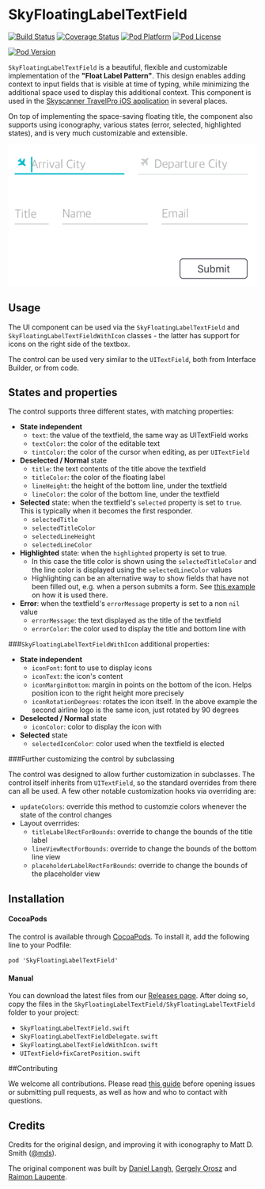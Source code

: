 # SkyFloatingLabelTextField

[![Build Status](https://travis-ci.org/Skyscanner/SkyFloatingLabelTextField.svg?branch=master)](https://travis-ci.org/Skyscanner/SkyFloatingLabelTextField)
[![Coverage Status](https://coveralls.io/repos/github/Skyscanner/SkyFloatingLabelTextField/badge.svg?branch=master)](https://coveralls.io/github/Skyscanner/SkyFloatingLabelTextField?branch=master)
[![Pod Platform](https://img.shields.io/cocoapods/p/SkyFloatingLabelTextField.svg?style=flat)](https://cocoapods.org/pods/SkyFloatingLabelTextField)
[![Pod License](https://img.shields.io/cocoapods/l/SkyFloatingLabelTextField.svg?style=flat)](https://github.com/SkyFloatingLabelTextField/blob/master/LICENSE.md)

[![Pod Version](https://img.shields.io/cocoapods/v/SkyFloatingLabelTextField.svg?style=flat)](https://cocoapods.org/pods/SkyFloatingLabelTextField)

`SkyFloatingLabelTextField` is a beautiful, flexible and customizable implementation of the **"Float Label Pattern"**. This design enables adding context to input fields that is visible at time of typing, while minimizing the additional space used to display this additional context. This component is used in the [Skyscanner TravelPro iOS application](https://itunes.apple.com/gb/app/travelpro-business-travel/id1046916687) in several places.

On top of implementing the space-saving floating title, the component also supports using iconography, various states (error, selected, highlighted states), and is very much customizable and extensible.

![](/SkyFloatingLabelTextField/images/showcase-example.gif)

## Usage

The UI component can be used via the `SkyFloatingLabelTextField` and `SkyFloatingLabelTextFieldWithIcon` classes - the latter has support for icons on the right side of the textbox.

The control can be used very similar to the `UITextField`, both from Interface Builder, or from code.

## States and properties

The control supports three different states, with matching properties:
- **State independent**
  - `text`: the value of the textfield, the same way as UITextField works
  - `textColor`: the color of the editable text
  - `tintColor`: the color of the cursor when editing, as per `UITextField`
- **Deselected / Normal** state
  - `title`: the text contents of the title above the textfield
  - `titleColor`: the color of the floating label
  - `lineHeight`: the height of the bottom line, under the textfield
  - `lineColor`:  the color of the bottom line, under the textfield
- **Selected** state: when the textfield's `selected` property is set to `true`. This is typically when it becomes the first responder.
  - `selectedTitle`
  - `selectedTitleColor`
  - `selectedLineHeight`
  - `selectedLineColor`
- **Highlighted** state: when the `highlighted` property is set to true.
  - In this case the title color is shown using the `selectedTitleColor` and the line color is displayed using the `selectedLineColor` values
  - Highlighting can be an alternative way to show fields that have not been filled out, e.g. when a person submits a form. See [this example](/SkyFloatingLabelTextField/blob/master/SkyFloatingLabelTextField/SkyFloatingLabelTextFieldExample/Example0/ShowcaseExampleViewController.swift) on how it is used there.
- **Error**: when the textfield's `errorMessage` property is set to a non `nil` value
  - `errorMessage`: the text displayed as the title of the textfield
  - `errorColor`: the color used to display the title and bottom line with

###`SkyFloatingLabelTextFieldWithIcon` additional properties:
- **State independent**
  - `iconFont`: font to use to display icons
  - `iconText`: the icon's content
  - `iconMarginBottom`: margin in points on the bottom of the icon. Helps position icon to the right height more precisely
  - `iconRotationDegrees`: rotates the icon itself. In the above example the second airline logo is the same icon, just rotated by 90 degrees
- **Deselected / Normal** state
  - `iconColor`: color to display the icon with
- **Selected** state
  -  `selectedIconColor`: color used when the textfield is elected

###Further customizing the control by subclassing

The control was designed to allow further customization in subclasses. The control itself inherits from `UITextField`, so the standard overrides from there can all be used. A few other notable customization hooks via overriding are:
- `updateColors`: override this method to customzie colors whenever the state of the control changes
- Layout overrrides:
  - `titleLabelRectForBounds`: override to change the bounds of the title label
  - `lineViewRectForBounds`: override to change the bounds of the bottom line view
  - `placeholderLabelRectForBounds`: override to change the bounds of the placeholder view

## Installation

#### CocoaPods

The control is available through [CocoaPods](https://cocoapods.org/). To install it, add the following line to your Podfile:

```
pod 'SkyFloatingLabelTextField'
```

#### Manual

You can download the latest files from our [Releases page](https://github.com/Skyscanner/SkyFloatingLabelTextField/releases). After doing so, copy the files in the `SkyFloatingLabelTextField/SkyFloatingLabelTextField` folder to your project:
- `SkyFloatingLabelTextField.swift`
- `SkyFloatingLabelTextFieldDelegate.swift`
- `SkyFloatingLabelTextFieldWithIcon.swift`
- `UITextField+fixCaretPosition.swift`

##Contributing

We welcome all contributions. Please read [this guide](/CONTRIBUTING.md) before opening issues or submitting pull requests, as well as how and who to contact with questions.

## Credits

Credits for the original design, and improving it with iconography to Matt D. Smith ([@mds](https://twitter.com/mds)).

The original component was built by [Daniel Langh](https://github.com/intonarumori), [Gergely Orosz](https://github.com/gergelyorosz) and [Raimon Laupente](https://github.com/wolffan).
